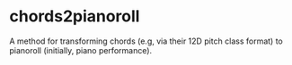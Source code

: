 # chords2pianoroll
A method for transforming chords (e.g, via their 12D pitch class format) to pianoroll (initially, piano performance). 
